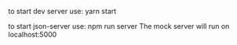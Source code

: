 
to start dev server use: yarn start

to start json-server use: npm run server
The mock server will run on localhost:5000


